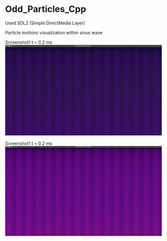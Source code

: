# Odd_Particles_Cpp
Used SDL2 (Simple DirectMedia Layer)

Particle motions visualization within sinus wave 

Screenshot1 t = 0.2 ms
![Alt text](https://github.com/sanoguzhan/Odd_Particles/blob/master/pic1.png?raw=true "Screenshot1 t = 0.2 ms")

Screenshot1 t = 0.2 ms
![Alt text](https://github.com/sanoguzhan/Odd_Particles/blob/master/pic2.png?raw=true "Screenshot2 t = 0.6 ms")




